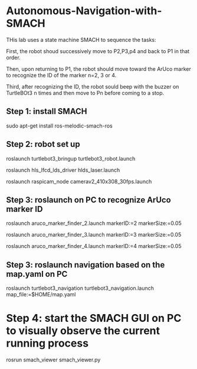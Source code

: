 # Autonomous-Navigation-with-SMACH
THis lab uses a state machine SMACH to sequence the tasks: 

First, the robot shoud successively move to P2,P3,p4 and back to P1 in that order. 

Then, upon returning to P1, the robot should move toward the ArUco marker to recognize the ID of the marker n=2, 3 or 4. 

Third, after recognizing the ID, the robot sould beep with the buzzer on TurtleBOt3 n times and then move to Pn before coming to a stop.
## Step 1: install SMACH
sudo apt-get install ros-melodic-smach-ros
## Step 2: robot set up
roslaunch turtlebot3_bringup turtlebot3_robot.launch

roslaunch hls_lfcd_lds_driver hlds_laser.launch

roslaunch raspicam_node camerav2_410x308_30fps.launch 

## Step 3: roslaunch on PC to recognize ArUco marker ID 
roslaunch aruco_marker_finder_2.launch markerID:=2 markerSize:=0.05

roslaunch aruco_marker_finder_3.launch markerID:=3 markerSize:=0.05

roslaunch aruco_marker_finder_4.launch markerID:=4 markerSize:=0.05

## Step 3: roslaunch navigation based on the map.yaml on PC
roslaunch turtlebot3_navigation turtlebot3_navigation.launch map_file:=$HOME/map.yaml

# Step 4: start the SMACH GUI on PC to visually observe the current running process
rosrun smach_viewer smach_viewer.py

